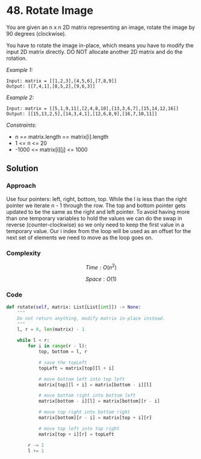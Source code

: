 # 48. Rotate Image
You are given an n x n 2D matrix representing an image, rotate the image by 90 degrees (clockwise).

You have to rotate the image in-place, which means you have to modify the input 2D matrix directly. DO NOT allocate another 2D matrix and do the rotation.

*Example 1:*

```
Input: matrix = [[1,2,3],[4,5,6],[7,8,9]]
Output: [[7,4,1],[8,5,2],[9,6,3]]
```

*Example 2:*

```
Input: matrix = [[5,1,9,11],[2,4,8,10],[13,3,6,7],[15,14,12,16]]
Output: [[15,13,2,5],[14,3,4,1],[12,6,8,9],[16,7,10,11]]
```

*Constraints:*

* n == matrix.length == matrix[i].length
* 1 <= n <= 20
* -1000 <= matrix[i][j] <= 1000

## Solution

### Approach
Use four pointers: left, right, bottom, top. While the l is less than the right pointer we iterate n - 1 through the row. The top and bottom pointer gets updated to be the same as the right and left pointer. To avoid having more than one temporary variables to hold the values we can do the swap in reverse (counter-clockwise) so we only need to keep the first value in a temporary value. Our i index from the loop will be used as an offset for the next set of elements we need to move as the loop goes on.

### Complexity
$$Time: O(n^2)$$

$$Space: O(1)$$

### Code
```py
def rotate(self, matrix: List[List[int]]) -> None:
    """
    Do not return anything, modify matrix in-place instead.
    """
    l, r = 0, len(matrix) - 1

    while l < r:
        for i in range(r - l):
            top, bottom = l, r

            # save the topLeft
            topLeft = matrix[top][l + i]

            # move bottom left into top left
            matrix[top][l + i] = matrix[bottom - i][l]

            # move bottom right into bottom left
            matrix[bottom - i][l] = matrix[bottom][r - i]

            # move top right into bottom right
            matrix[bottom][r - i] = matrix[top + i][r]

            # move top left into top right
            matrix[top + i][r] = topLeft

        r -= 1
        l += 1
```
